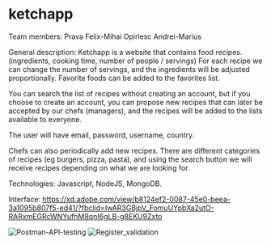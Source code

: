 # ketchapp

Team members: Prava Felix-Mihai Opirlesc Andrei-Marius

General description: Ketchapp is a website that contains food recipes. (ingredients, cooking time, number of people / servings) For each recipe we can change the number of servings, and the ingredients will be adjusted proportionally. Favorite foods can be added to the favorites list.

You can search the list of recipes without creating an account, but if you choose to create an account, you can propose new recipes that can later be accepted by our chefs (managers), and the recipes will be added to the lists available to everyone.

The user will have email, password, username, country.

Chefs can also periodically add new recipes. There are different categories of recipes (eg burgers, pizza, pasta), and using the search button we will receive recipes depending on what we are looking for.

Technologies: Javascript, NodeJS, MongoDB.

Interface: https://xd.adobe.com/view/b8124ef2-0087-45e0-beea-3a1095b807f5-ed41/?fbclid=IwAR3GBjpV_FomuUYpbXa2utO-RARxmEGRcWNYufhM8qnI6gLB-g8EKU9Zxto

![Postman-API-testing](https://user-images.githubusercontent.com/62405899/112902103-55247180-90ee-11eb-8081-d461e694865c.jpeg)
![Register_validation](https://user-images.githubusercontent.com/62405899/113201201-ea9c3e80-9271-11eb-88d8-557ba5931ee0.png)
